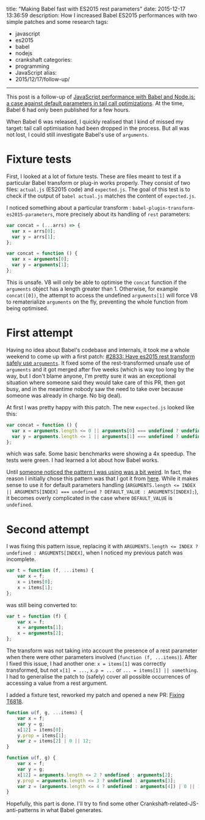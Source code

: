 title: "Making Babel fast with ES2015 rest parameters"
date: 2015-12-17 13:36:59
description: How I increased Babel ES2015 performances with two simple patches and some research
tags:
- javascript
- es2015
- babel
- nodejs
- crankshaft
categories:
- programming
- JavaScript
alias:
- 2015/12/17/follow-up/
---

This post is a follow-up of [JavaScript performance with Babel and Node.js: a case against default parameters in tail call optimizations](http://vhf.github.io/blog/2015/11/02/javascript-performance-with-babel-and-node-js/). At the time, Babel 6 had only been published for a few hours.

When Babel 6 was released, I quickly realised that I kind of missed my target: tail call optimisation had been dropped in the process. But all was not lost, I could still investigate Babel's use of `arguments`.

# Fixture tests

First, I looked at a lot of fixture tests. These are files meant to test if a particular Babel transform or plug-in works properly. They consist of two files: `actual.js` (ES2015 code) and `expected.js`. The goal of this test is to check if the output of `babel actual.js` matches the content of `expected.js`.

I noticed something about a particular transform : `babel-plugin-transform-es2015-parameters`, more precisely about its handling of `rest` parameters:

```js actual.js https://github.com/babel/babel/blob/82ddbc0ecd9a16fdb173bbcf85bc10ade6f9828d/packages/babel-plugin-transform-es2015-parameters/test/fixtures/parameters/rest-arrow-functions/actual.js
var concat = (...arrs) => {
  var x = arrs[0];
  var y = arrs[1];
};
```

```js expected.js https://github.com/babel/babel/blob/82ddbc0ecd9a16fdb173bbcf85bc10ade6f9828d/packages/babel-plugin-transform-es2015-parameters/test/fixtures/parameters/rest-arrow-functions/expected.js
var concat = function () {
  var x = arguments[0];
  var y = arguments[1];
};
```

This is unsafe. V8 will only be able to optimise the `concat` function if the `arguments` object has a length greater than 1. Otherwise, for example `concat([0])`, the attempt to access the undefined `arguments[1]` will force V8 to rematerialize `arguments` on the fly, preventing the whole function from being optimised.

# First attempt

Having no idea about Babel's codebase and internals, it took me a whole weekend to come up with a first patch: [#2833: Have es2015 rest transform safely use `arguments`](https://github.com/babel/babel/pull/2833). It fixed some of the rest-transformed unsafe use of `arguments` and it got merged after five weeks (which is way too long by the way, but I don't blame anyone, I'm pretty sure it was an exceptional situation where someone said they would take care of this PR, then got busy, and in the meantime nobody saw the need to take over because someone was already in charge. No big deal).

At first I was pretty happy with this patch. The new `expected.js` looked like this:

```js expected.js https://github.com/babel/babel/blob/9a97d92217dffcf6478611067c1525fa4004fce4/packages/babel-plugin-transform-es2015-parameters/test/fixtures/parameters/rest-arrow-functions/expected.js
var concat = function () {
  var x = arguments.length <= 0 || arguments[0] === undefined ? undefined : arguments[0];
  var y = arguments.length <= 1 || arguments[1] === undefined ? undefined : arguments[1];
};
```

which was safe. Some basic benchmarks were showing a 4x speedup. The tests were green. I had learned a lot about how Babel works.

Until [someone noticed the pattern I was using was a bit weird](https://github.com/babel/babel/pull/2833#discussion_r47472444). In fact, the reason I initially chose this pattern was that I got it from [here](https://github.com/babel/babel/blob/master/packages/babel-plugin-transform-es2015-parameters/src/default.js#L8-L11). While it makes sense to use it for default parameters handling (`ARGUMENTS.length <= INDEX || ARGUMENTS[INDEX] === undefined ? DEFAULT_VALUE : ARGUMENTS[INDEX];`), it becomes overly complicated in the case where `DEFAULT_VALUE` is `undefined`.

# Second attempt

I was fixing this pattern issue, replacing it with `ARGUMENTS.length <= INDEX ? undefined : ARGUMENTS[INDEX]`, when I noticed my previous patch was incomplete.

```js actual.js https://github.com/babel/babel/blob/15969a09046a50ae2ae0503725b7fb00cdd7137f/packages/babel-plugin-transform-es2015-parameters/test/fixtures/parameters/rest-multiple/actual.js
var t = function (f, ...items) {
    var x = f;
    x = items[0];
    x = items[1];
};
```

was still being converted to:

```js expected.js https://github.com/babel/babel/blob/15969a09046a50ae2ae0503725b7fb00cdd7137f/packages/babel-plugin-transform-es2015-parameters/test/fixtures/parameters/rest-multiple/expected.js
var t = function (f) {
    var x = f;
    x = arguments[1];
    x = arguments[2];
};
```

The transform was not taking into account the presence of a rest parameter when there were other parameters involved (`function (f, ...items)`). After I fixed this issue, I had another one: `x = items[1]` was correctly transformed, but not `x[1] = ...`, `x.p = ...` or `... = items[1] || something`. I had to generalise the patch to (safely) cover all possible occurrences of accessing a value from a rest argument.

I added a fixture test, reworked my patch and opened a new PR: [Fixing T6818](https://github.com/babel/babel/pull/3165).

```js actual.js
function u(f, g, ...items) {
    var x = f;
    var y = g;
    x[12] = items[0];
    y.prop = items[1];
    var z = items[2] | 0 || 12;
}
```

```js expected.js
function u(f, g) {
    var x = f;
    var y = g;
    x[12] = arguments.length <= 2 ? undefined : arguments[2];
    y.prop = arguments.length <= 3 ? undefined : arguments[3];
    var z = (arguments.length <= 4 ? undefined : arguments[4]) | 0 || 12;
}
```

Hopefully, this part is done. I'll try to find some other Crankshaft-related-JS-anti-patterns in what Babel generates.
